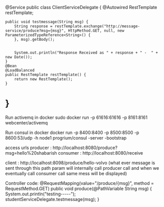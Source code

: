 @Service
public class ClientServiceDelegate {
	@Autowired
	RestTemplate restTemplate;
	
	
	public void testmessage(String msg) {
		String response = restTemplate.exchange("http://message-service/produce?msg={msg}", HttpMethod.GET, null, new ParameterizedTypeReference<String>() {
		}, msg).getBody();
		

		System.out.println("Response Received as " + response + " -  " + new Date());
	}
	@Bean
	@LoadBalanced
	public RestTemplate restTemplate() {
		return new RestTemplate();
	}
}
========================================================================

Run activemq in docker 
sudo docker run -p 61616:61616 -p 8161:8161 webcenter/activemq

Run consul in docker
docker run -p 8400:8400 -p 8500:8500 -p 8600:53/udp -h node1 progrium/consul -server -bootstrap

access urls 
producer :	http://localhost:8080/produce?msg=hello%20shabarish
consumer : http://localhost:8080/receive

client : http://localhost:8098/produce/hello-volvo (what ever message is sent through this path param will internally call producer call and when we eventually call consumer call same mess will be displayed)

Controller code:
@RequestMapping(value="/produce/{msg}", method = RequestMethod.GET)
	public void produce(@PathVariable String msg) {
		System.out.println("testing-----");
		studentServiceDelegate.testmessage(msg);
	}
